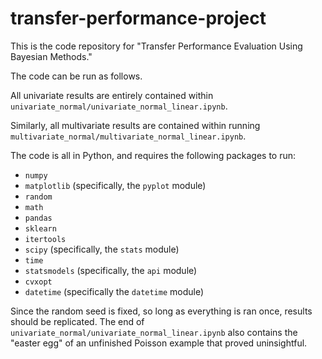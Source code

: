 # transfer-performance-project
This is the code repository for "Transfer Performance Evaluation Using Bayesian Methods."

The code can be run as follows.

All univariate results are entirely contained within `univariate_normal/univariate_normal_linear.ipynb`.

Similarly, all multivariate results are contained within running `multivariate_normal/multivariate_normal_linear.ipynb`.

The code is all in Python, and requires the following packages to run:
- `numpy`
- `matplotlib` (specifically, the `pyplot` module)
- `random`
- `math`
- `pandas`
- `sklearn`
- `itertools`
- `scipy` (specifically, the `stats` module)
- `time`
- `statsmodels` (specifically, the `api` module)
- `cvxopt`
- `datetime` (specifically the `datetime` module)

Since the random seed is fixed, so long as everything is ran once, results should be replicated. The end of `univariate_normal/univariate_normal_linear.ipynb` also contains the "easter egg" of an unfinished Poisson example that proved uninsightful.
